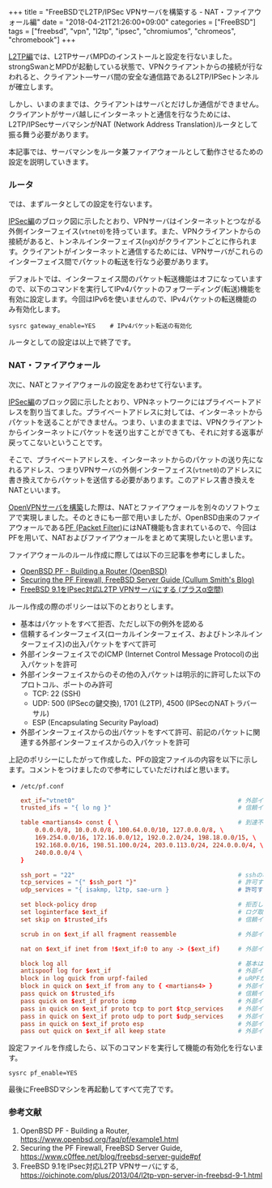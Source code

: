 +++
title = "FreeBSDでL2TP/IPSec VPNサーバを構築する - NAT・ファイアウォール編"
date = "2018-04-21T21:26:00+09:00"
categories = ["FreeBSD"]
tags = ["freebsd", "vpn", "l2tp", "ipsec", "chromiumos", "chromeos", "chromebook"]
+++

[L2TP編](/post/freebsd-l2tp-ipsec-l2tp/)では、L2TPサーバMPDのインストールと設定を行ないました。strongSwanとMPDが起動している状態で、VPNクライアントからの接続が行なわれると、クライアント―サーバ間の安全な通信路であるL2TP/IPSecトンネルが確立します。

しかし、いまのままでは、クライアントはサーバとだけしか通信ができません。クライアントがサーバ越しにインターネットと通信を行なうためには、L2TP/IPSecサーバマシンがNAT (Network Address Translation)ルータとして振る舞う必要があります。

本記事では、サーバマシンをルータ兼ファイアウォールとして動作させるための設定を説明していきます。

### ルータ
では、まずルータとしての設定を行ないます。

[IPSec編](/post/freebsd-l2tp-ipsec-ipsec/)のブロック図に示したとおり、VPNサーバはインターネットとつながる外側インターフェイス(`vtnet0`)を持っています。また、VPNクライアントからの接続があると、トンネルインターフェイス(`ngX`)がクライアントごとに作られます。クライアントがインターネットと通信するためには、VPNサーバがこれらのインターフェイス間でパケットの転送を行なう必要があります。

デフォルトでは、インターフェイス間のパケット転送機能はオフになっていますので、以下のコマンドを実行してIPv4パケットのフォワーディング(転送)機能を有効に設定します。今回はIPv6を使いませんので、IPv4パケットの転送機能のみ有効化します。

``` shell
sysrc gateway_enable=YES    # IPv4パケット転送の有効化
```

ルータとしての設定は以上で終了です。

### NAT・ファイアウォール
次に、NATとファイアウォールの設定をあわせて行ないます。

[IPSec編](/post/freebsd-l2tp-ipsec-ipsec/)のブロック図に示したとおり、VPNネットワークにはプライベートアドレスを割り当てました。プライベートアドレスに対しては、インターネットからパケットを送ることができません。つまり、いまのままでは、VPNクライアントからインターネットにパケットを送り出すことができても、それに対する返事が戻ってこないということです。

そこで、プライベートアドレスを、インターネットからのパケットの送り先になれるアドレス、つまりVPNサーバの外側インターフェイス(`vtnet0`)のアドレスに書き換えてからパケットを送信する必要があります。このアドレス書き換えをNATといいます。

[OpenVPNサーバを構築](/post/freebsd-openvpn-server-router/)した際は、NATとファイアウォールを別々のソフトウェアで実現しました。そのときにも一部で用いましたが、OpenBSD由来のファイアウォールである[PF (Packet Filter)](https://www.openbsd.org/faq/pf/)にはNAT機能も含まれているので、今回はPFを用いて、NATおよびファイアウォールをまとめて実現したいと思います。

ファイアウォールのルール作成に際しては以下の三記事を参考にしました。

- [OpenBSD PF - Building a Router (OpenBSD)](https://www.openbsd.org/faq/pf/example1.html)
- [Securing the PF Firewall, FreeBSD Server Guide (Cullum Smith's Blog)](https://www.c0ffee.net/blog/freebsd-server-guide#pf)
- [FreeBSD 9.1をIPsec対応L2TP VPNサーバにする (プラスα空間)](https://oichinote.com/plus/2013/04/l2tp-vpn-server-in-freebsd-9-1.html)

ルール作成の際のポリシーは以下のとおりとします。

- 基本はパケットをすべて拒否、ただし以下の例外を認める
- 信頼するインターフェイス(ローカルインターフェイス、およびトンネルインターフェイス)の出入パケットをすべて許可
- 外部インターフェイスでのICMP (Internet Control Message Protocol)の出入パケットを許可
- 外部インターフェイスからのその他の入パケットは明示的に許可した以下のプロトコル、ポートのみ許可
    - TCP: 22 (SSH)
    - UDP: 500 (IPSecの鍵交換), 1701 (L2TP), 4500 (IPSecのNATトラバーサル)
    - ESP (Encapsulating Security Payload)
- 外部インターフェイスからの出パケットをすべて許可、前記のパケットに関連する外部インターフェイスからの入パケットを許可

上記のポリシーにしたがって作成した、PFの設定ファイルの内容を以下に示します。コメントをつけましたので参考にしていただければと思います。

- `/etc/pf.conf`

    ``` conf
    ext_if="vtnet0"                                             # 外部インターフェイス名
    trusted_ifs = "{ lo ng }"                                   # 信頼インターフェイスを指定
    
    table <martians4> const { \                                 # 到達不能なアドレスブロックのテーブル
        0.0.0.0/8, 10.0.0.0/8, 100.64.0.0/10, 127.0.0.0/8, \
        169.254.0.0/16, 172.16.0.0/12, 192.0.2.0/24, 198.18.0.0/15, \
        192.168.0.0/16, 198.51.100.0/24, 203.0.113.0/24, 224.0.0.0/4, \
        240.0.0.0/4 \
    }
    
    ssh_port = "22"                                             # sshのポート番号
    tcp_services = "{" $ssh_port "}"                            # 許可するTCPポート番号
    udp_services = "{ isakmp, l2tp, sae-urn }                   # 許可するUDPポート番号
    
    set block-policy drop                                       # 拒否したパケットは廃棄
    set loginterface $ext_if                                    # ログ取得の対象を外部インターフェイスとする
    set skip on $trusted_ifs                                    # 信頼インターフェイスについてはチェックをスキップ
    
    scrub in on $ext_if all fragment reassemble                 # 外部インターフェイスからの入パケットがフラグメント化されていれば再アセンブル
    
    nat on $ext_if inet from !$ext_if:0 to any -> ($ext_if)     # 外部インタフェースからの出パケットを必要に応じてNAT
    
    block log all                                               # 基本はパケットをすべて拒否
    antispoof log for $ext_if                                   # 外部インターフェイスでのアンチスプーフ処理を有効化
    block in log quick from urpf-failed                         # uRPFが失敗したパケットは拒否
    block in quick on $ext_if from any to { <martians4> }       # 外部インターフェイスへの到達不能アドレス宛て入パケットは拒否
    pass quick on $trusted_ifs                                  # 信頼インターフェイスについてはすべて許可
    pass quick on $ext_if proto icmp                            # 外部インターフェイスのICMPパケットは許可
    pass in quick on $ext_if proto tcp to port $tcp_services    # 外部インターフェイスへのTCPパケットは指定したもののみ許可
    pass in quick on $ext_if proto udp to port $udp_services    # 外部インターフェイスへのUDPパケットは指定したもののみ許可
    pass in quick on $ext_if proto esp                          # 外部インターフェイスへのESPパケットを許可
    pass out quick on $ext_if all keep state                    # 外部インターフェイスからの出パケットは許可
    ```

設定ファイルを作成したら、以下のコマンドを実行して機能の有効化を行ないます。

``` shell
sysrc pf_enable=YES
```

最後にFreeBSDマシンを再起動してすべて完了です。

### 参考文献
1. OpenBSD PF - Building a Router, https://www.openbsd.org/faq/pf/example1.html
1. Securing the PF Firewall, FreeBSD Server Guide, https://www.c0ffee.net/blog/freebsd-server-guide#pf
1. FreeBSD 9.1をIPsec対応L2TP VPNサーバにする, https://oichinote.com/plus/2013/04/l2tp-vpn-server-in-freebsd-9-1.html
